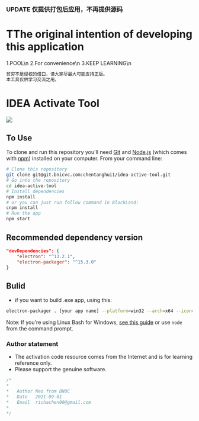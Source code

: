### UPDATE 仅提供打包后应用，不再提供源码
# TThe original intention of developing this application
1.POOL\n
2.For convenience\n
3.KEEP LEARNING\n
```bash
贫穷不是侵权的借口，请大家尽最大可能支持正版。
本工具仅供学习交流之用。
```

# IDEA Activate Tool

<img src="https://github.com/ethwillupto10000/idea-active-tool/blob/master/preview.png?raw=true">

## To Use

To clone and run this repository you'll need [Git](https://git-scm.com) and [Node.js](https://nodejs.org/en/download/) (which comes with [npm](http://npmjs.com)) installed on your computer. From your command line:

```bash
# Clone this repository
git clone git@git.bnicvc.com:chentanghui1/idea-active-tool.git
# Go into the repository
cd idea-active-tool
# Install dependencies
npm install
# or you can just run follow command in BlockLand:
cnpm install
# Run the app
npm start
```


## Recommended dependency version
```json
"devDependencies": {
    "electron": "^13.2.1",
    "electron-packager": "^15.3.0"
}
```

## Bulid

- if you want to build .exe app, using this:
```bash
electron-packager . [your app name] --platform=win32 --arch=x64 --icon=icon.ico --out=./out --asar --app-version=0.0.1
```
Note: If you're using Linux Bash for Windows, [see this guide](https://www.howtogeek.com/261575/how-to-run-graphical-linux-desktop-applications-from-windows-10s-bash-shell/) or use `node` from the command prompt.

### Author statement
- The activation code resource comes from the Internet and is for learning reference only.
- Please support the genuine software.

```javascript
/*
*
*   Author Neo from BNQC
*   Date   2021-09-01
*   Email  richachen00@gmail.com
*
*/
```

